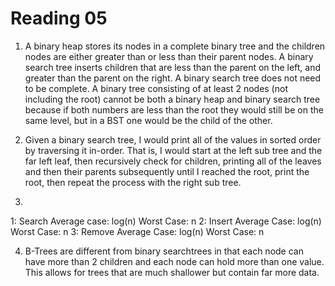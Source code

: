 Reading 05
==========
1. A binary heap stores its nodes in a complete binary tree and the children 
nodes are either greater than or less than their parent nodes. A binary 
search tree inserts children that are less than the parent on the left, 
and greater than the parent on the right. A binary search tree does not 
need to be complete. A binary tree consisting of at least 2 nodes (not 
including the root) cannot be both a binary heap and binary search tree 
because if both numbers are less than the root they would still be on the 
same level, but in a BST one would be the child of the other.

2. Given a binary search tree, I would print all of the values in sorted 
order by traversing it in-order. That is, I would start at the left sub 
tree and the far left leaf, then recursively check for children, printing 
all of the leaves and then their parents subsequently until I reached the 
root, print the root, then repeat the process with the right sub tree.

3. 
1: Search
    Average case: log(n)
    Worst Case: n
2: Insert
    Average Case: log(n)
    Worst Case: n
3: Remove
    Average Case: log(n)
    Worst Case: n

4. B-Trees are different from binary searchtrees in that each node can 
have more than 2 children and each node can hold more than one value. This 
allows for trees that are much shallower but contain far more data. 